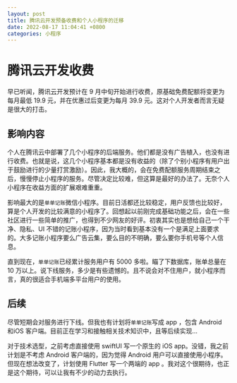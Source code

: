 ```yaml
---
layout: post
title: 腾讯云开发预备收费和个人小程序的迁移
date: 2022-08-17 11:04:41 +0800
categories: 小程序
---
```


# 腾讯云开发收费

早已听闻，腾讯云开发预计在 9 月中旬开始进行收费，原基础免费配额将变更为每月最低 19.9 元，并在优惠过后变更为每月 39.9 元。这对个人开发者而言无疑是很大的打击。

## 影响内容

个人在腾讯云中部署了几个小程序的后端服务。他们都是没有广告植入，也没有进行收费。也就是说，这几个小程序基本都是没有收益的（除了个别小程序有用户出于鼓励进行的少量打赏激励）。因此，我大概的，会在免费配额服务周期结束之后，慢慢停止小程序的服务。尽管决定比较难，但这算是最好的办法了。无奈个人小程序在收益方面的扩展艰难重重。

影响最大的是`单单记账`微信小程序。目前日活都还比较稳定，用户反馈也比较好，算是个人开发的比较满意的小程序了。回想起以前刚完成基础功能之后，会在一些社区进行一些简单的推广，也得到不少网友的好评。初衷其实也是想给自己一个干净、隐私、UI 不错的记账小程序，因为当时看到基本没有一个是满足上面要求的。大多记账小程序要么广告云集，要么目的不明确，要么要你手机号等个人信息。

直到现在，`单单记账`已经累计服务用户有 5000 多啦。瞄了下数据库，账单总量在 10 万以上。说下线服务，多少是有些遗憾的。且不说会对不住用户，就小程序而言，真的很适合手机端多平台用户的使用。

## 后续

尽管短期会对服务进行下线。但我也有计划将`单单记账`写成 app ，包含 Android 和iOS 客户端。目前正在学习和接触相关技术知识中，且等后续实现...

对于技术选型，之前考虑直接使用 swiftUI 写一个原生的 iOS app。没错，我之前计划是不考虑 Android 客户端的，因为觉得 Android 用户可以直接使用小程序。但现在想法改变了，计划使用 Flutter 写一个两端的 app 。我对这个很期待，也正是这个期待，可以让我有不少的动力去执行。
